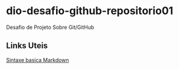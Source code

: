 # dio-desafio-github-repositorio01
Desafio de Projeto Sobre Git/GitHub

## Links Uteis
[Sintaxe basica Markdown](https://www.markdownguide.org/)
